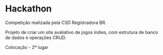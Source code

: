 # Hackathon
<p>Competição realizada pela CSD Registradora BR.</p>
<p>Projeto de criar um site avaliativo de jogos indies, com estrutura de banco de dados e operações CRUD.</p>
<p>Colocação - 2º lugar</p>
